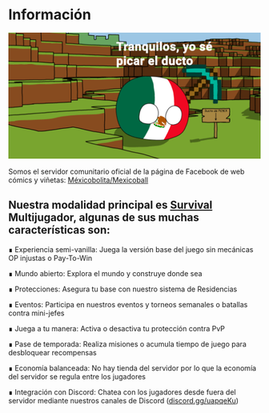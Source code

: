 # Información

![Esta esfera adorable es M&#xE9;xicoball, el personaje principal de la p&#xE1;gina de web c&#xF3;mics y vi&#xF1;etas: Mexicobolita\(https://fb.com/MexicoballOficial\)](../.gitbook/assets/bg_8.png)

Somos el servidor comunitario oficial de la página de Facebook de web cómics y viñetas: [Méxicobolita/Mexicoball](https://fb.com/MexicoballOficial)

## Nuestra modalidad principal es [Survival](survival/) Multijugador, algunas de sus muchas características son:

∎ Experiencia semi-vanilla: Juega la versión base del juego sin mecánicas OP injustas o Pay-To-Win

∎ Mundo abierto: Explora el mundo y construye donde sea

∎ Protecciones: Asegura tu base con nuestro sistema de Residencias

∎ Eventos: Participa en nuestros eventos y torneos semanales o batallas contra mini-jefes

∎ Juega a tu manera: Activa o desactiva tu protección contra PvP

∎ Pase de temporada: Realiza misiones o acumula tiempo de juego para desbloquear recompensas

∎ Economía balanceada: No hay tienda del servidor por lo que la economía del servidor se regula entre los jugadores 

∎ Integración con Discord: Chatea con los jugadores desde fuera del servidor mediante nuestros canales de Discord \([discord.gg/uapqeKu](https://discord.gg/uapqeKu)\)

